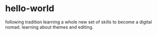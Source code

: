 # hello-world
following tradition
learning a whole new set of skills to become a digital nomad.
learning about themes and editing.
